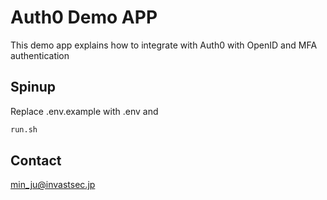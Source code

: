# Auth0 Demo APP

This demo app explains how to integrate with Auth0 with OpenID and MFA authentication

## Spinup

Replace .env.example with .env and

```bash
run.sh
```

## Contact

<min_ju@invastsec.jp>